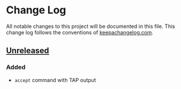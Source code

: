 # Change Log
All notable changes to this project will be documented in this file. This change log follows the conventions of [keepachangelog.com](http://keepachangelog.com/).

## [Unreleased]
### Added
- `accept` command with TAP output

[Unreleased]: https://github.com/pieterbreed/houstan

